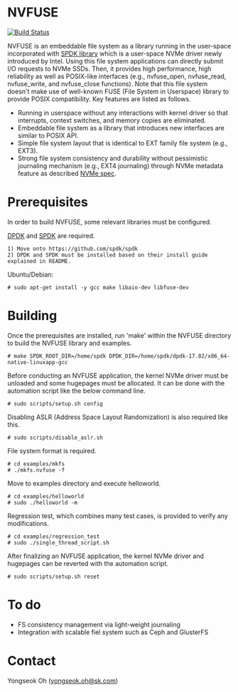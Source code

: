 NVFUSE
======

[![Build Status](https://travis-ci.org/nvfuse/nvfuse.svg?branch=master)](https://travis-ci.org/nvfuse/nvfuse)

NVFUSE is an embeddable file system as a library running in the user-space incorporated with [SPDK library](https://github.com/spdk/spdk) which is a user-space NVMe driver newly introduced by Intel. Using this file system applications can directly submit I/O requests to NVMe SSDs. Then, it provides high performance, high reliability as well as POSIX-like interfaces (e.g., nvfuse_open, nvfuse_read, nvfuse_write, and nvfuse_close functions). Note that this file system doesn't make use of well-known FUSE (File System in Userspace) library to provide POSIX compatibility. Key features are listed as follows.

 - Running in userspace without any interactions with kernel driver so that interrupts, context switches, and memory copies are eliminated. 
 - Embeddable file system as a library that introduces new interfaces are similar to POSIX API.
 - Simple file system layout that is identical to EXT family file system (e.g., EXT3).
 - Strong file system consistency and durability without pessimistic journaling mechanism (e.g., EXT4 journaling) through NVMe metadata feature as described [NVMe spec](http://nvmexpress.org/wp-content/uploads/NVM_Express_1_2_Gold_20141209.pdf). 

Prerequisites
=============
In order to build NVFUSE, some relevant libraries must be configured. 

[DPDK](http://dpdk.org/doc/quick-start) and [SPDK](https://github.com/spdk/spdk) are required.

    1) Move onto https://github.com/spdk/spdk
    2) DPDK and SPDK must be installed based on their install guide explained in README.

Ubuntu/Debian:

    # sudo apt-get install -y gcc make libaio-dev libfuse-dev

Building
========

Once the prerequisites are installed, run 'make' within the NVFUSE directory to build the NVFUSE library and examples.

    # make SPDK_ROOT_DIR=/home/spdk DPDK_DIR=/home/spdk/dpdk-17.02/x86_64-native-linuxapp-gcc

Before conducting an NVFUSE application, the kernel NVMe driver must be unloaded and some hugepages must be allocated. It can be done with the automation script like the below command line.

    # sudo scripts/setup.sh config

Disabling ASLR (Address Space Layout Randomization) is also required like this.

	# sudo scripts/disable_aslr.sh

File system format is required.

	# cd examples/mkfs
	# ./mkfs.nvfuse -f

Move to examples directory and execute helloworld. 

    # cd examples/helloworld
    # sudo ./helloworld -m

Regression test, which combines many test cases, is provided to verify any modifications.

    # cd examples/regression_test
    # sudo ./single_thread_script.sh

After finalizing an NVFUSE application, the kernel NVMe driver and hugepages can be reverted with the automation script.

    # sudo scripts/setup.sh reset

To do
=====

 - FS consistency management via light-weight journaling
 - Integration with scalable fiel system such as Ceph and GlusterFS

Contact
=======
Yongseok Oh (yongseok.oh@sk.com)
